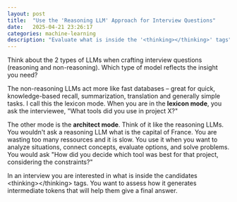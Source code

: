 ```yaml
---
layout: post 
title:  "Use the 'Reasoning LLM' Approach for Interview Questions"
date:   2025-04-21 23:26:17 
categories: machine-learning 
description: "Evaluate what is inside the '<thinking></thinking>' tags"
---
```

Think about the 2 types of LLMs when crafting interview questions (reasoning and non-reasoning). Which type of model reflects the insight you need?

The non-reasoning LLMs act more like fast databases – great for quick, knowledge-based recall, summarization, translation and generally simple tasks. I call this the lexicon mode. When you are in the <b>lexicon mode</b>, you ask the interviewee, "What tools did you use in project X?"

The other mode is the <b>architect mode</b>. Think of it like the reasoning LLMs. You wouldn't ask a reasoning LLM what is the capital of France. You are wasting too many ressources and it is slow. You use it when you want to analyze situations, connect concepts, evaluate options, and solve problems. You would ask "How did you decide which tool was best for that project, considering the constraints?"

In an interview you are interested in what is inside the candidates  &lt;thinking&gt;&lt;/thinking&gt; tags. You want to assess how it generates intermediate tokens that will help them give a final answer.
